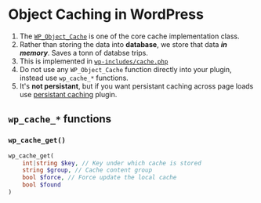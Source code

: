 # Object Caching in WordPress
1. The [`WP_Object_Cache`](https://developer.wordpress.org/reference/classes/wp_object_cache/) is one of the core cache implementation class.
2. Rather than storing the data into **database**, we store that data ***in memory***. Saves a tonn of databse trips.
3. This is implemented in [`wp-includes/cache.php`](https://core.trac.wordpress.org/browser/tags/5.5.1/src/wp-includes/cache.php#L0)
4. Do not use any `WP_Object_Cache` function directly into your plugin, instead use `wp_cache_*` functions.
5. It's **not persistant**, but if you want persistant caching across page loads use [persistant caching](https://developer.wordpress.org/reference/classes/wp_object_cache/#persistent-caching) plugin.

## `wp_cache_*` functions

### `wp_cache_get()`
```php
wp_cache_get(
    int|string $key, // Key under which cache is stored
    string $group, // Cache content group
    bool $force, // Force update the local cache 
    bool $found
)
```

